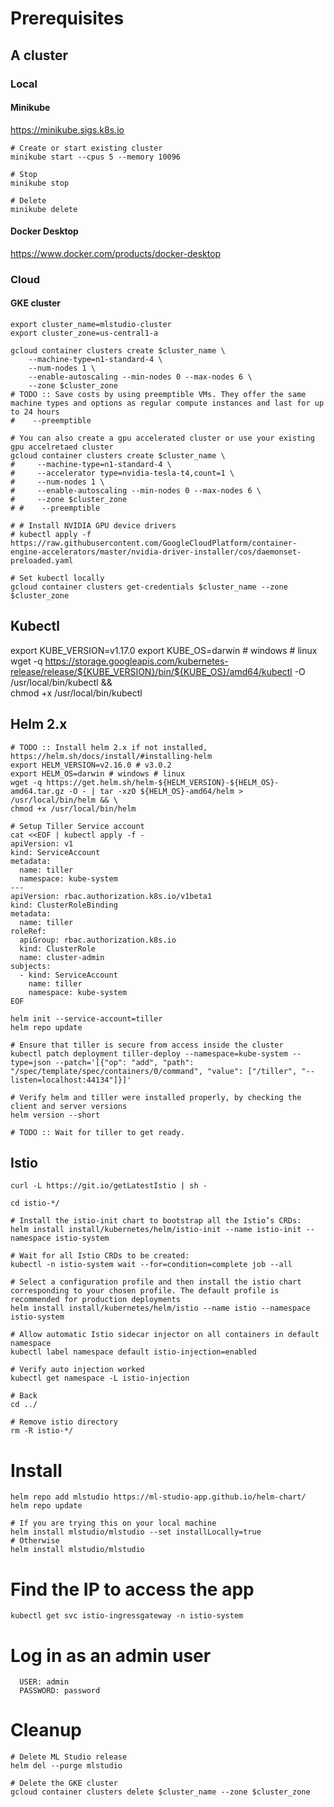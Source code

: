 # Prerequisites

## A cluster

### Local
#### Minikube
https://minikube.sigs.k8s.io
```shell script
# Create or start existing cluster
minikube start --cpus 5 --memory 10096

# Stop
minikube stop

# Delete
minikube delete
```

#### Docker Desktop
https://www.docker.com/products/docker-desktop

### Cloud
#### GKE cluster
```shell script
export cluster_name=mlstudio-cluster
export cluster_zone=us-central1-a

gcloud container clusters create $cluster_name \
    --machine-type=n1-standard-4 \
    --num-nodes 1 \
    --enable-autoscaling --min-nodes 0 --max-nodes 6 \
    --zone $cluster_zone
# TODO :: Save costs by using preemptible VMs. They offer the same machine types and options as regular compute instances and last for up to 24 hours 
#    --preemptible

# You can also create a gpu accelerated cluster or use your existing gpu accelretaed cluster
gcloud container clusters create $cluster_name \
#     --machine-type=n1-standard-4 \
#     --accelerator type=nvidia-tesla-t4,count=1 \
#     --num-nodes 1 \
#     --enable-autoscaling --min-nodes 0 --max-nodes 6 \
#     --zone $cluster_zone
# #    --preemptible

# # Install NVIDIA GPU device drivers
# kubectl apply -f https://raw.githubusercontent.com/GoogleCloudPlatform/container-engine-accelerators/master/nvidia-driver-installer/cos/daemonset-preloaded.yaml

# Set kubectl locally
gcloud container clusters get-credentials $cluster_name --zone $cluster_zone
```

## Kubectl
export KUBE_VERSION=v1.17.0
export KUBE_OS=darwin # windows # linux
wget -q https://storage.googleapis.com/kubernetes-release/release/${KUBE_VERSION}/bin/${KUBE_OS}/amd64/kubectl -O /usr/local/bin/kubectl && \
chmod +x /usr/local/bin/kubectl

## Helm 2.x
```shell script
# TODO :: Install helm 2.x if not installed, https://helm.sh/docs/install/#installing-helm
export HELM_VERSION=v2.16.0 # v3.0.2
export HELM_OS=darwin # windows # linux
wget -q https://get.helm.sh/helm-${HELM_VERSION}-${HELM_OS}-amd64.tar.gz -O - | tar -xzO ${HELM_OS}-amd64/helm > /usr/local/bin/helm && \
chmod +x /usr/local/bin/helm

# Setup Tiller Service account
cat <<EOF | kubectl apply -f -
apiVersion: v1
kind: ServiceAccount
metadata:
  name: tiller
  namespace: kube-system
---
apiVersion: rbac.authorization.k8s.io/v1beta1
kind: ClusterRoleBinding
metadata:
  name: tiller
roleRef:
  apiGroup: rbac.authorization.k8s.io
  kind: ClusterRole
  name: cluster-admin
subjects:
  - kind: ServiceAccount
    name: tiller
    namespace: kube-system
EOF

helm init --service-account=tiller
helm repo update

# Ensure that tiller is secure from access inside the cluster
kubectl patch deployment tiller-deploy --namespace=kube-system --type=json --patch='[{"op": "add", "path": "/spec/template/spec/containers/0/command", "value": ["/tiller", "--listen=localhost:44134"]}]'

# Verify helm and tiller were installed properly, by checking the client and server versions
helm version --short

# TODO :: Wait for tiller to get ready.
```

## Istio
```shell script
curl -L https://git.io/getLatestIstio | sh -

cd istio-*/

# Install the istio-init chart to bootstrap all the Istio’s CRDs:
helm install install/kubernetes/helm/istio-init --name istio-init --namespace istio-system

# Wait for all Istio CRDs to be created:
kubectl -n istio-system wait --for=condition=complete job --all
```

```shell script
# Select a configuration profile and then install the istio chart corresponding to your chosen profile. The default profile is recommended for production deployments
helm install install/kubernetes/helm/istio --name istio --namespace istio-system

# Allow automatic Istio sidecar injector on all containers in default namespace
kubectl label namespace default istio-injection=enabled

# Verify auto injection worked
kubectl get namespace -L istio-injection

# Back
cd ../

# Remove istio directory
rm -R istio-*/
```

# Install
```shell script
helm repo add mlstudio https://ml-studio-app.github.io/helm-chart/
helm repo update

# If you are trying this on your local machine 
helm install mlstudio/mlstudio --set installLocally=true
# Otherwise
helm install mlstudio/mlstudio
```

# Find the IP to access the app
```shell script
kubectl get svc istio-ingressgateway -n istio-system
```

# Log in as an admin user
```shell script
  USER: admin
  PASSWORD: password
```

# Cleanup
```shell script
# Delete ML Studio release
helm del --purge mlstudio

# Delete the GKE cluster
gcloud container clusters delete $cluster_name --zone $cluster_zone
```